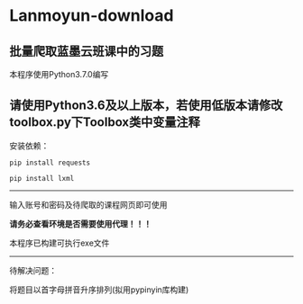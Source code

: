 # Lanmoyun-download
批量爬取蓝墨云班课中的习题
----
本程序使用Python3.7.0编写

请使用Python3.6及以上版本，若使用低版本请修改toolbox.py下Toolbox类中变量注释
----

安装依赖：


`pip install requests`
  
`pip install lxml`

----

输入账号和密码及待爬取的课程网页即可使用

**请务必查看环境是否需要使用代理！！！**

本程序已构建可执行exe文件

----

待解决问题：

将题目以首字母拼音升序排列(拟用pypinyin库构建)
